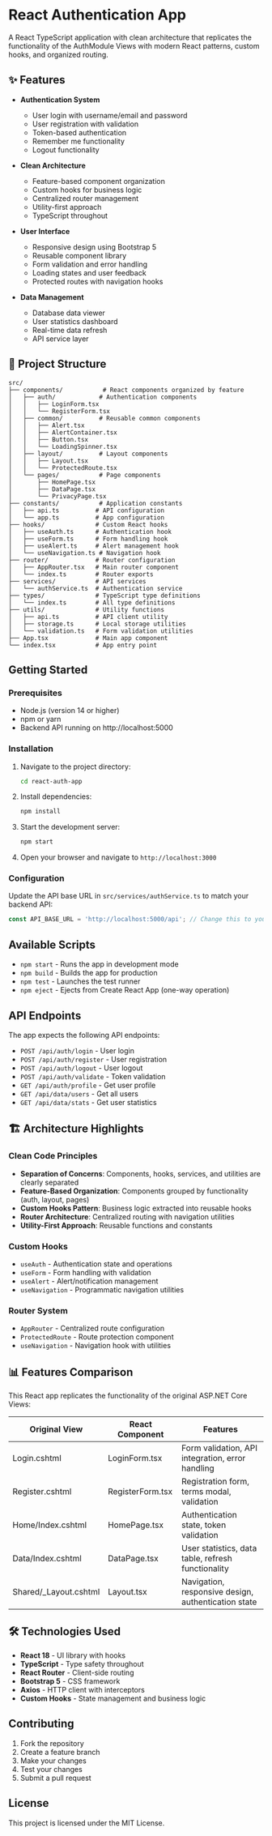 # React Authentication App

A React TypeScript application with clean architecture that replicates the functionality of the AuthModule Views with modern React patterns, custom hooks, and organized routing.

## ✨ Features

- **Authentication System**
  - User login with username/email and password
  - User registration with validation
  - Token-based authentication
  - Remember me functionality
  - Logout functionality

- **Clean Architecture**
  - Feature-based component organization
  - Custom hooks for business logic
  - Centralized router management
  - Utility-first approach
  - TypeScript throughout

- **User Interface**
  - Responsive design using Bootstrap 5
  - Reusable component library
  - Form validation and error handling
  - Loading states and user feedback
  - Protected routes with navigation hooks

- **Data Management**
  - Database data viewer
  - User statistics dashboard
  - Real-time data refresh
  - API service layer

## 📁 Project Structure

```
src/
├── components/           # React components organized by feature
│   ├── auth/            # Authentication components
│   │   ├── LoginForm.tsx
│   │   └── RegisterForm.tsx
│   ├── common/          # Reusable common components
│   │   ├── Alert.tsx
│   │   ├── AlertContainer.tsx
│   │   ├── Button.tsx
│   │   └── LoadingSpinner.tsx
│   ├── layout/          # Layout components
│   │   ├── Layout.tsx
│   │   └── ProtectedRoute.tsx
│   └── pages/           # Page components
│       ├── HomePage.tsx
│       ├── DataPage.tsx
│       └── PrivacyPage.tsx
├── constants/           # Application constants
│   ├── api.ts          # API configuration
│   └── app.ts          # App configuration
├── hooks/              # Custom React hooks
│   ├── useAuth.ts      # Authentication hook
│   ├── useForm.ts      # Form handling hook
│   ├── useAlert.ts     # Alert management hook
│   └── useNavigation.ts # Navigation hook
├── router/             # Router configuration
│   ├── AppRouter.tsx   # Main router component
│   └── index.ts        # Router exports
├── services/           # API services
│   └── authService.ts  # Authentication service
├── types/              # TypeScript type definitions
│   └── index.ts        # All type definitions
├── utils/              # Utility functions
│   ├── api.ts          # API client utility
│   ├── storage.ts      # Local storage utilities
│   └── validation.ts   # Form validation utilities
├── App.tsx             # Main app component
└── index.tsx           # App entry point
```

## Getting Started

### Prerequisites

- Node.js (version 14 or higher)
- npm or yarn
- Backend API running on http://localhost:5000

### Installation

1. Navigate to the project directory:
   ```bash
   cd react-auth-app
   ```

2. Install dependencies:
   ```bash
   npm install
   ```

3. Start the development server:
   ```bash
   npm start
   ```

4. Open your browser and navigate to `http://localhost:3000`

### Configuration

Update the API base URL in `src/services/authService.ts` to match your backend API:

```typescript
const API_BASE_URL = 'http://localhost:5000/api'; // Change this to your backend URL
```

## Available Scripts

- `npm start` - Runs the app in development mode
- `npm build` - Builds the app for production
- `npm test` - Launches the test runner
- `npm eject` - Ejects from Create React App (one-way operation)

## API Endpoints

The app expects the following API endpoints:

- `POST /api/auth/login` - User login
- `POST /api/auth/register` - User registration
- `POST /api/auth/logout` - User logout
- `POST /api/auth/validate` - Token validation
- `GET /api/auth/profile` - Get user profile
- `GET /api/data/users` - Get all users
- `GET /api/data/stats` - Get user statistics

## 🏗️ Architecture Highlights

### **Clean Code Principles**
- **Separation of Concerns**: Components, hooks, services, and utilities are clearly separated
- **Feature-Based Organization**: Components grouped by functionality (auth, layout, pages)
- **Custom Hooks Pattern**: Business logic extracted into reusable hooks
- **Router Architecture**: Centralized routing with navigation utilities
- **Utility-First Approach**: Reusable functions and constants

### **Custom Hooks**
- `useAuth` - Authentication state and operations
- `useForm` - Form handling with validation
- `useAlert` - Alert/notification management
- `useNavigation` - Programmatic navigation utilities

### **Router System**
- `AppRouter` - Centralized route configuration
- `ProtectedRoute` - Route protection component
- `useNavigation` - Navigation hook with utilities

## 📊 Features Comparison

This React app replicates the functionality of the original ASP.NET Core Views:

| Original View | React Component | Features |
|---------------|-----------------|----------|
| Login.cshtml | LoginForm.tsx | Form validation, API integration, error handling |
| Register.cshtml | RegisterForm.tsx | Registration form, terms modal, validation |
| Home/Index.cshtml | HomePage.tsx | Authentication state, token validation |
| Data/Index.cshtml | DataPage.tsx | User statistics, data table, refresh functionality |
| Shared/_Layout.cshtml | Layout.tsx | Navigation, responsive design, authentication state |

## 🛠️ Technologies Used

- **React 18** - UI library with hooks
- **TypeScript** - Type safety throughout
- **React Router** - Client-side routing
- **Bootstrap 5** - CSS framework
- **Axios** - HTTP client with interceptors
- **Custom Hooks** - State management and business logic

## Contributing

1. Fork the repository
2. Create a feature branch
3. Make your changes
4. Test your changes
5. Submit a pull request

## License

This project is licensed under the MIT License.
